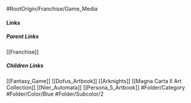 #RootOrigin/Franchise/Game_Media
#### Links
##### Parent Links
[[Franchise]]
##### Children Links
[[Fantasy_Game]]
[[Dofus_Artbook]]
[[Arknights]]
[[Magna Carta II Art Collection]]
[[Nier_Automata]]
[[Persona_5_Artbook]]
#Folder/Category
#Folder/Color/Blue
#Folder/Subcolor/2
